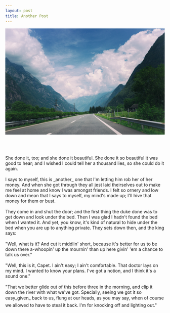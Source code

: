 ```yaml
---
layout: post
title: Another Post
---
```


<img src="../assets/img/image.jpg">

<br><br>

<p>She done it, too; and she done it beautiful.  She done it so beautiful it was good to hear; and I wished I could tell her a thousand lies, so she could do it again.
<br><br>
I says to myself, this is _another_ one that I'm letting him rob her of her money.  And when she got through they all jest laid theirselves out to make me feel at home and know I was amongst friends.  I felt so ornery and low down and mean that I says to myself, my mind's made up; I'll hive that money for them or bust.
<br><br>
They come in and shut the door; and the first thing the duke done was to get down and look under the bed.  Then I was glad I hadn't found the bed when I wanted it.  And yet, you know, it's kind of natural to hide under the bed when you are up to anything private.  They sets down then, and the king says:
<br><br>
"Well, what is it?  And cut it middlin' short, because it's better for us to be down there a-whoopin' up the mournin' than up here givin' 'em a chance to talk us over."
<br><br>
"Well, this is it, Capet.  I ain't easy; I ain't comfortable.  That doctor lays on my mind.  I wanted to know your plans.  I've got a notion, and I think it's a sound one."
<br><br>
"That we better glide out of this before three in the morning, and clip it down the river with what we've got.  Specially, seeing we got it so easy_given_ back to us, flung at our heads, as you may say, when of course we allowed to have to steal it back.  I'm for knocking off and lighting out."</p>